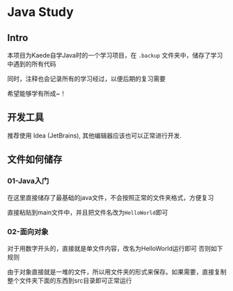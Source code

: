 # Java Study

## Intro

本项目为Kaede自学Java时的一个学习项目，在 `.backup` 文件夹中，储存了学习中遇到的所有代码

同时，注释也会记录所有的学习经过，以便后期的复习需要

希望能够学有所成~！

## 开发工具

推荐使用 Idea (JetBrains), 其他编辑器应该也可以正常进行开发.

## 文件如何储存

### 01-Java入门

在这里直接储存了最基础的java文件，不会按照正常的文件夹格式，方便复习

直接粘贴到main文件中，并且把文件名改为`HelloWorld`即可

### 02-面向对象

对于用数字开头的，直接就是单文件内容，改名为HelloWorld运行即可 否则如下规则

由于对象直接就是一堆的文件，所以用文件夹的形式来保存。如果需要，直接复制整个文件夹下面的东西到src目录即可正常运行
